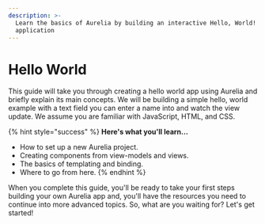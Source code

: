 ```yaml
---
description: >-
  Learn the basics of Aurelia by building an interactive Hello, World!
  application
---
```


# Hello World

This guide will take you through creating a hello world app using Aurelia and briefly explain its main concepts. We will be building a simple hello, world example with a text field you can enter a name into and watch the view update. We assume you are familiar with JavaScript, HTML, and CSS.

{% hint style="success" %}
**Here's what you'll learn...**

* How to set up a new Aurelia project.
* Creating components from view-models and views.
* The basics of templating and binding.
* Where to go from here.
{% endhint %}

When you complete this guide, you'll be ready to take your first steps building your own Aurelia app and, you'll have the resources you need to continue into more advanced topics. So, what are you waiting for? Let's get started!

